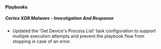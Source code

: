 
#### Playbooks
##### Cortex XDR Malware - Investigation And Response
- Updated the 'Get Device's Process List' task configuration to support multiple execution attempts and prevent the playbook flow from stopping in case of an error.